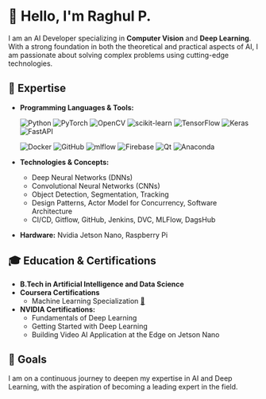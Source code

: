 # 👋 Hello, I'm Raghul P.

I am an AI Developer specializing in **Computer Vision** and **Deep Learning**. With a strong foundation in both the theoretical and practical aspects of AI, I am passionate about solving complex problems using cutting-edge technologies.

## 🧠 Expertise
- **Programming Languages & Tools:**
  
  ![Python](https://img.shields.io/badge/python-3670A0?style=for-the-badge&logo=python&logoColor=ffdd54) ![PyTorch](https://img.shields.io/badge/PyTorch-%23EE4C2C.svg?style=for-the-badge&logo=PyTorch&logoColor=white) ![OpenCV](https://img.shields.io/badge/opencv-%23white.svg?style=for-the-badge&logo=opencv&logoColor=white) ![scikit-learn](https://img.shields.io/badge/scikit--learn-%23F7931E.svg?style=for-the-badge&logo=scikit-learn&logoColor=white) ![TensorFlow](https://img.shields.io/badge/TensorFlow-%23FF6F00.svg?style=for-the-badge&logo=TensorFlow&logoColor=white) ![Keras](https://img.shields.io/badge/Keras-%23D00000.svg?style=for-the-badge&logo=Keras&logoColor=white) ![FastAPI](https://img.shields.io/badge/FastAPI-005571?style=for-the-badge&logo=fastapi)

  ![Docker](https://img.shields.io/badge/docker-%230db7ed.svg?style=for-the-badge&logo=docker&logoColor=white) ![GitHub](https://img.shields.io/badge/github-%23121011.svg?style=for-the-badge&logo=github&logoColor=white) ![mlflow](https://img.shields.io/badge/mlflow-%23d9ead3.svg?style=for-the-badge&logo=numpy&logoColor=blue) ![Firebase](https://img.shields.io/badge/firebase-%23039BE5.svg?style=for-the-badge&logo=firebase) ![Qt](https://img.shields.io/badge/Qt-%23217346.svg?style=for-the-badge&logo=Qt&logoColor=white) ![Anaconda](https://img.shields.io/badge/Anaconda-%2344A833.svg?style=for-the-badge&logo=anaconda&logoColor=white)

  
- **Technologies & Concepts:**
  - Deep Neural Networks (DNNs)
  - Convolutional Neural Networks (CNNs)
  - Object Detection, Segmentation, Tracking
  - Design Patterns, Actor Model for Concurrency, Software Architecture
  - CI/CD, Gitflow, GitHub, Jenkins, DVC, MLFlow, DagsHub
- **Hardware:** Nvidia Jetson Nano, Raspberry Pi

## 🎓 Education & Certifications
- **B.Tech in Artificial Intelligence and Data Science**
- **Coursera Certifications**
    - Machine Learning Specialization [🔗](https://coursera.org/share/07644adb9ed27815c8545c1ac7f7fb36)
- **NVIDIA Certifications:**
    - Fundamentals of Deep Learning 
    - Getting Started with Deep Learning
    - Building Video AI Application at the Edge on Jetson Nano

## 🚀 Goals
I am on a continuous journey to deepen my expertise in AI and Deep Learning, with the aspiration of becoming a leading expert in the field.

